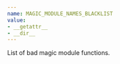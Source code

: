 ```yaml
---
name: MAGIC_MODULE_NAMES_BLACKLIST
value:
- __getattr__
- __dir__
---
```


List of bad magic module functions.